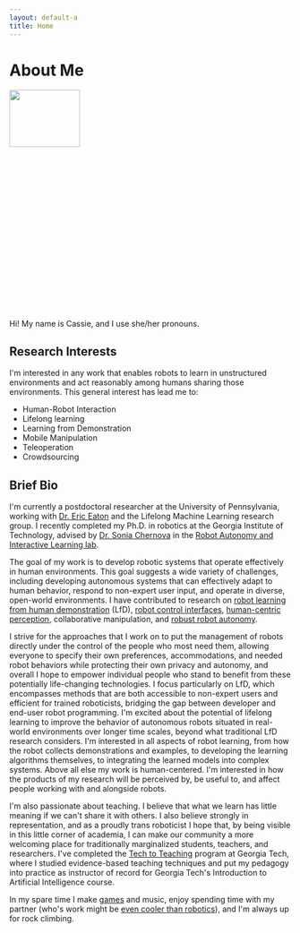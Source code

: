```yaml
---
layout: default-a
title: Home
---
```


# About Me

<div style="position: relative; width: 100%; padding-bottom: 81%; float: left; height: 0;">
<img src="files/cassie_kent_profile.jpg" style="width:50%; height:50%; position: absolute; left: 0; padding-bottom:25px"/>
</div>

Hi! My name is Cassie, and I use she/her pronouns.


## Research Interests

I'm interested in any work that enables robots to learn in unstructured environments and act reasonably among humans sharing those environments.  This general interest has lead me to:

- Human-Robot Interaction
- Lifelong learning
- Learning from Demonstration
- Mobile Manipulation
- Teleoperation
- Crowdsourcing

## Brief Bio

I'm currently a postdoctoral researcher at the University of Pennsylvania, working with <a href="https://www.seas.upenn.edu/~eeaton/research.html">Dr. Eric Eaton</a> and the Lifelong Machine Learning research group.  I recently completed my Ph.D. in robotics at the Georgia Institute of Technology, advised by <a href="https://www.cc.gatech.edu/~chernova/">Dr. Sonia Chernova</a> in the <a href="http://rail.gatech.edu/">Robot Autonomy and Interactive Learning lab</a>.

The goal of my work is to develop robotic systems that operate effectively in human environments.  This goal suggests a wide variety of challenges, including developing autonomous systems that can effectively adapt to human behavior, respond to non-expert user input, and operate in diverse, open-world environments.  I have contributed to research on <a href="https://corlconf.github.io/paper_351/">robot learning from human demonstration</a> (LfD), <a href="http://www.rail.gatech.edu/assets/files/ijrr2019-kent-saldanha-chernova.pdf">robot control interfaces</a>, <a href="https://arxiv.org/abs/2006.00037">human-centric perception</a>, collaborative manipulation, and <a href="https://arxiv.org/abs/2001.10386">robust robot autonomy</a>.

I strive for the approaches that I work on to put the management of robots directly under the control of the people who most need them, allowing everyone to specify their own preferences, accommodations, and needed robot behaviors while protecting their own privacy and autonomy, and overall I hope to empower individual people who stand to benefit from these potentially life-changing technologies.  I focus particularly on LfD, which encompasses methods that are both accessible to non-expert users and efficient for trained roboticists, bridging the gap between developer and end-user robot programming.  I'm excited about the potential of lifelong learning to improve the behavior of autonomous robots situated in real-world environments over longer time scales, beyond what traditional LfD research considers.  I'm interested in all aspects of robot learning, from how the robot collects demonstrations and examples, to developing the learning algorithms themselves, to integrating the learned models into complex systems.  Above all else my work is human-centered.  I'm interested in how the products of my research will be perceived by, be useful to, and affect people working with and alongside robots.

I'm also passionate about teaching.  I believe that what we learn has little meaning if we can't share it with others.  I also believe strongly in representation, and as a proudly trans roboticist I hope that, by being visible in this little corner of academia, I can make our community a more welcoming place for traditionally marginalized students, teachers, and researchers.  I've completed the <a href="https://www.ctl.gatech.edu/content/tech-teaching-0">Tech to Teaching</a> program at Georgia Tech, where I studied evidence-based teaching techniques and put my pedagogy into practice as instructor of record for Georgia Tech's Introduction to Artificial Intelligence course.

In my spare time I make <a href="https://dekent.itch.io/">games</a> and music, enjoy spending time with my partner (who's work might be <a href="https://laramartin.net/">even cooler than robotics</a>), and I'm always up for rock climbing.
